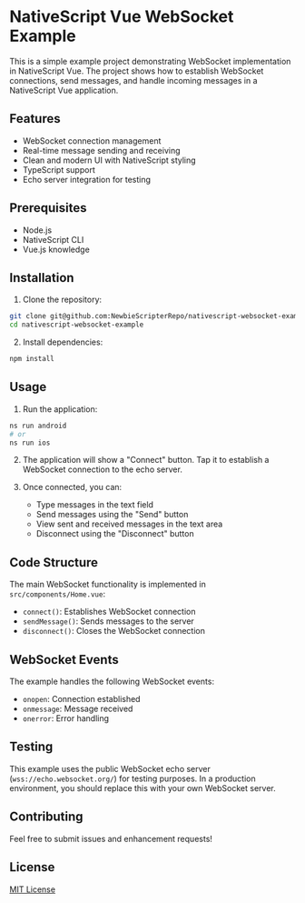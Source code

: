 # NativeScript Vue WebSocket Example

This is a simple example project demonstrating WebSocket implementation in NativeScript Vue. The project shows how to establish WebSocket connections, send messages, and handle incoming messages in a NativeScript Vue application.

## Features

- WebSocket connection management
- Real-time message sending and receiving
- Clean and modern UI with NativeScript styling
- TypeScript support
- Echo server integration for testing

## Prerequisites

- Node.js
- NativeScript CLI
- Vue.js knowledge

## Installation

1. Clone the repository:
```bash
git clone git@github.com:NewbieScripterRepo/nativescript-websocket-example.git
cd nativescript-websocket-example
```

2. Install dependencies:
```bash
npm install
```

## Usage

1. Run the application:
```bash
ns run android
# or
ns run ios
```

2. The application will show a "Connect" button. Tap it to establish a WebSocket connection to the echo server.

3. Once connected, you can:
   - Type messages in the text field
   - Send messages using the "Send" button
   - View sent and received messages in the text area
   - Disconnect using the "Disconnect" button

## Code Structure

The main WebSocket functionality is implemented in `src/components/Home.vue`:

- `connect()`: Establishes WebSocket connection
- `sendMessage()`: Sends messages to the server
- `disconnect()`: Closes the WebSocket connection

## WebSocket Events

The example handles the following WebSocket events:
- `onopen`: Connection established
- `onmessage`: Message received
- `onerror`: Error handling

## Testing

This example uses the public WebSocket echo server (`wss://echo.websocket.org/`) for testing purposes. In a production environment, you should replace this with your own WebSocket server.

## Contributing

Feel free to submit issues and enhancement requests!

## License

[MIT License](LICENSE) 